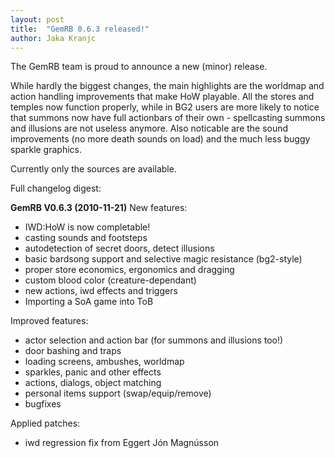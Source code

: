 ```yaml
---
layout: post
title:  "GemRB 0.6.3 released!"
author: Jaka Kranjc
---
```


The GemRB team is proud to announce a new (minor) release.

While hardly the biggest changes, the main highlights are the worldmap and action handling
improvements that make HoW playable. All the stores and temples now function properly, while
in BG2 users are more likely to notice that summons now have full actionbars of their
own - spellcasting summons and illusions are not useless anymore. Also noticable are the sound
improvements (no more death sounds on load) and the much less buggy sparkle graphics.

Currently only the sources are available.

Full changelog digest:

**GemRB V0.6.3 (2010-11-21)**
New features:
- IWD:HoW is now completable!
- casting sounds and footsteps
- autodetection of secret doors, detect illusions
- basic bardsong support and selective magic resistance (bg2-style)
- proper store economics, ergonomics and dragging
- custom blood color (creature-dependant)
- new actions, iwd effects and triggers
- Importing a SoA game into ToB

Improved features:
- actor selection and action bar (for summons and illusions too!)
- door bashing and traps
- loading screens, ambushes, worldmap
- sparkles, panic and other effects
- actions, dialogs, object matching
- personal items support (swap/equip/remove)
- bugfixes

Applied patches:
- iwd regression fix from Eggert Jón Magnússon
